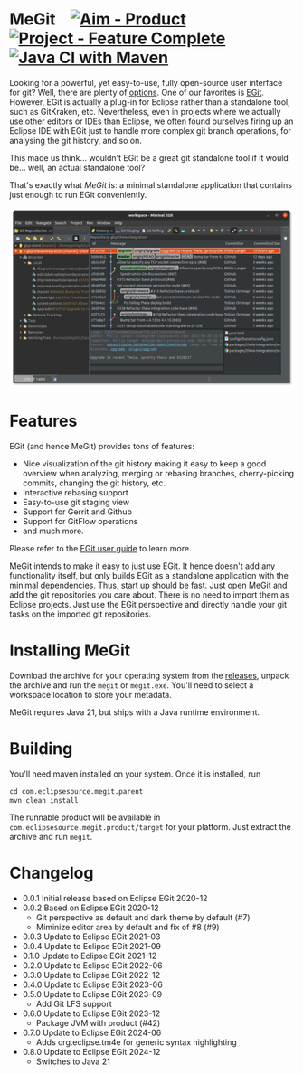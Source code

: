 # MeGit &nbsp;&nbsp;&nbsp;[![Aim - Product](https://img.shields.io/badge/Aim-Product-brightgreen)](https://github.com/eclipsesource/.github/blob/main/repository-classification.md) [![Project - Feature Complete](https://img.shields.io/badge/Project-Complete-2e85a4)](https://github.com/eclipsesource/.github/blob/main/repository-classification.md) [![Java CI with Maven](https://github.com/eclipsesource/megit/actions/workflows/build.yml/badge.svg)](https://github.com/eclipsesource/megit/actions/workflows/build.yml)

Looking for a powerful, yet easy-to-use, fully open-source user interface for git? Well, there are plenty of [options](https://git-scm.com/downloads/guis/). One of our favorites is [EGit](https://www.eclipse.org/egit/). However, EGit is actually a plug-in for Eclipse rather than a standalone tool, such as GitKraken, etc. Nevertheless, even in projects where we actually use other editors or IDEs than Eclipse, we often found ourselves firing up an Eclipse IDE with EGit just to handle more complex git branch operations, for analysing the git history, and so on.

This made us think... wouldn't EGit be a great git standalone tool if it would be... well, an actual standalone tool?

That's exactly what _MeGit_ is: a minimal standalone application that contains just enough to run EGit conveniently.

![Screenshot of MeGit](doc/megit-screenshot.png)

# Features

EGit (and hence MeGit) provides tons of features:

- Nice visualization of the git history making it easy to keep a good overview when analyzing, merging or rebasing branches, cherry-picking commits, changing the git history, etc.
- Interactive rebasing support
- Easy-to-use git staging view
- Support for Gerrit and Github
- Support for GitFlow operations
- and much more.

Please refer to the [EGit user guide](https://github.com/eclipse-egit/egit/wiki/User-Guide) to learn more.

MeGit intends to make it easy to just use EGit. It hence doesn't add any functionality itself, but only builds EGit as a standalone application with the minimal dependencies. Thus, start up should be fast. Just open MeGit and add the git repositories you care about. There is no need to import them as Eclipse projects. Just use the EGit perspective and directly handle your git tasks on the imported git repositories.

# Installing MeGit

Download the archive for your operating system from the [releases](https://github.com/eclipsesource/megit/releases), unpack the archive and run the `megit` or `megit.exe`. You'll need to select a workspace location to store your metadata.

MeGit requires Java 21, but ships with a Java runtime environment.

# Building

You'll need maven installed on your system. Once it is installed, run

```
cd com.eclipsesource.megit.parent
mvn clean install
```

The runnable product will be available in `com.eclipsesource.megit.product/target` for your platform. Just extract the archive and run `megit`.

# Changelog

- 0.0.1 Initial release based on Eclipse EGit 2020-12
- 0.0.2 Based on Eclipse EGit 2020-12
  - Git perspective as default and dark theme by default (#7)
  - Miminize editor area by default and fix of #8 (#9)
- 0.0.3 Update to Eclipse EGit 2021-03
- 0.0.4 Update to Eclipse EGit 2021-09
- 0.1.0 Update to Eclipse EGit 2021-12
- 0.2.0 Update to Eclipse EGit 2022-06
- 0.3.0 Update to Eclipse EGit 2022-12
- 0.4.0 Update to Eclipse EGit 2023-06
- 0.5.0 Update to Eclipse EGit 2023-09
  - Add Git LFS support
- 0.6.0 Update to Eclipse EGit 2023-12
  - Package JVM with product (#42)
- 0.7.0 Update to Eclipse EGit 2024-06
  - Adds org.eclipse.tm4e for generic syntax highlighting
- 0.8.0 Update to Eclipse EGit 2024-12
  - Switches to Java 21
